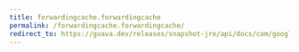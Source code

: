 ```yaml
---
title: forwardingcache.forwardingcache
permalink: /forwardingcache.forwardingcache/
redirect_to: https://guava.dev/releases/snapshot-jre/api/docs/com/google/common/cache/ForwardingCache.html#ForwardingCache--
---
```

